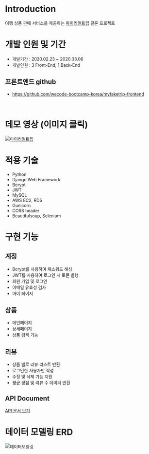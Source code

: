 # Introduction
여행 상품 판매 서비스를 제공하는 [마이리얼트립](https://www.myrealtrip.com/) 클론 프로젝트

# 개발 인원 및 기간
- 개발기간 : 2020.02.23 ~ 2020.03.06
- 개발인원 : 3 Front-End, 1 Back-End

## 프론트엔드 github
- https://github.com/wecode-bootcamp-korea/myfaketrip-frontend

<br/>

# 데모 영상 (이미지 클릭)
[![마이리얼트립](https://k.kakaocdn.net/dn/t8jNH/btqCyndYMRG/kG3rxJjM6kM8wrwLzu8ZL0/img.png)](https://youtu.be/DQS73OiWkKM)

# 적용 기술
- Python
- Django Web Framework
- Bcrypt
- JWT
- MySQL
- AWS EC2, RDS
- Gunicorn
- CORS header
- Beautifulsoup, Selenium

# 구현 기능
## 계정
- Bcrypt를 사용하여 패스워드 해싱
- JWT를 사용하여 로그인 시 토큰 발행 
- 회원 가입 및 로그인
- 이메일 유효성 검사
- 마이 페이지

## 상품
- 메인페이지
- 상세페이지
- 상품 검색 기능

## 리뷰
- 상품 별로 리뷰 리스트 반환
- 로그인한 사용자만 작성
- 수정 및 삭제 기능 지원
- 평균 평점 및 리뷰 수 데이터 반환

## API Document
[API 문서 보기](https://documenter.getpostman.com/view/10398819/SzYW4LYU?version=latest)

# 데이터 모델링 ERD
![데이터모델링](https://k.kakaocdn.net/dn/Pugbh/btqDce9AAo5/ln8mkFMaghOnfslPZ21gHk/img.png)

